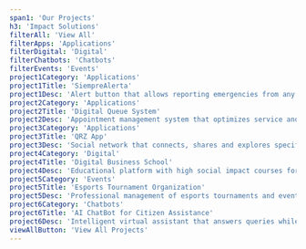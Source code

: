 ```yaml
---
span1: 'Our Projects'
h3: 'Impact Solutions'
filterAll: 'View All'
filterApps: 'Applications'
filterDigital: 'Digital'
filterChatbots: 'Chatbots'
filterEvents: 'Events'
project1Category: 'Applications'
project1Title: 'SiempreAlerta'
project1Desc: 'Alert button that allows reporting emergencies from any mobile device: police incidents, medical emergencies, fire intervention or gender violence situations.'
project2Category: 'Applications'
project2Title: 'Digital Queue System'
project2Desc: 'Appointment management system that optimizes service and reduces waiting times.'
project3Category: 'Applications'
project3Title: 'QRZ App'
project3Desc: 'Social network that connects, shares and explores specific communities in a personalized way.'
project4Category: 'Digital'
project4Title: 'Digital Business School'
project4Desc: 'Educational platform with high social impact courses for the development of digital skills.'
project5Category: 'Events'
project5Title: 'Esports Tournament Organization'
project5Desc: 'Professional management of esports tournaments and events with immersive experiences for players and audiences.'
project6Category: 'Chatbots'
project6Title: 'AI ChatBot for Citizen Assistance'
project6Desc: 'Intelligent virtual assistant that answers queries while maintaining conversation context. Includes administrative panel to manage relevant information content.'
viewAllButton: 'View All Projects'
---
```

